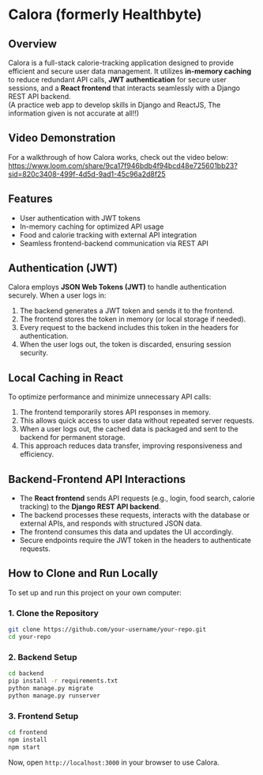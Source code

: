 # Calora (formerly Healthbyte)

## Overview
Calora is a full-stack calorie-tracking application designed to provide efficient and secure user data management. It utilizes **in-memory caching** to reduce redundant API calls, **JWT authentication** for secure user sessions, and a **React frontend** that interacts seamlessly with a Django REST API backend.
<br/>
(A practice web app to develop skills in Django and ReactJS, The information given is not accurate at all!!)

## Video Demonstration
For a walkthrough of how Calora works, check out the video below:
https://www.loom.com/share/9ca17f946bdb4f94bcd48e725601bb23?sid=820c3408-499f-4d5d-9ad1-45c96a2d8f25
## Features
- User authentication with JWT tokens
- In-memory caching for optimized API usage
- Food and calorie tracking with external API integration
- Seamless frontend-backend communication via REST API

## Authentication (JWT)
Calora employs **JSON Web Tokens (JWT)** to handle authentication securely. When a user logs in:
1. The backend generates a JWT token and sends it to the frontend.
2. The frontend stores the token in memory (or local storage if needed).
3. Every request to the backend includes this token in the headers for authentication.
4. When the user logs out, the token is discarded, ensuring session security.

## Local Caching in React
To optimize performance and minimize unnecessary API calls:
1. The frontend temporarily stores API responses in memory.
2. This allows quick access to user data without repeated server requests.
3. When a user logs out, the cached data is packaged and sent to the backend for permanent storage.
4. This approach reduces data transfer, improving responsiveness and efficiency.

## Backend-Frontend API Interactions
- The **React frontend** sends API requests (e.g., login, food search, calorie tracking) to the **Django REST API backend**.
- The backend processes these requests, interacts with the database or external APIs, and responds with structured JSON data.
- The frontend consumes this data and updates the UI accordingly.
- Secure endpoints require the JWT token in the headers to authenticate requests.

## How to Clone and Run Locally
To set up and run this project on your own computer:

### 1. Clone the Repository
```bash
git clone https://github.com/your-username/your-repo.git
cd your-repo
```

### 2. Backend Setup
```bash
cd backend
pip install -r requirements.txt
python manage.py migrate
python manage.py runserver
```

### 3. Frontend Setup
```bash
cd frontend
npm install
npm start
```

Now, open `http://localhost:3000` in your browser to use Calora.


